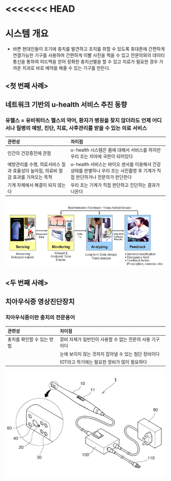 <<<<<<< HEAD
=======
# 시스템 개요 
* 바쁜 현대인들이 조기에 충치를 발견하고 조치를 취할 수 있도록 휴대폰에 간편하게 연결가능한 기구를 사용하여  간편하게 이빨 사진을 찍을 수 있고 전문의와의 데이터 통신을 통하여 피드백을 얻어 정확한 충치선별을 할 수 있고 치료가 필요한 경우 가까운 치과로 바로 예약을 해줄 수 있는 기구를 만든다.



## <첫 번째 사례>

## **네트워크 기반의 u-health 서비스 추진 동향**

### 유헬스 = 유비쿼터스 헬스의 약어, 환자가 병원을 찾지 않더라도 언제 어디서나 질병의 예방, 진단, 치료, 사후관리를 받을 수 있는 의료 서비스 ###

|관련성				|차이점				|
|:------------------------------|:------------------------------|
|인간의 건강증진에 관점		|u-health 시스템은 몸에 대해서 서비스를 하지만 우리 조는 치아에 국한이 되어있다|
|예방관리를 수행, 의료서비스 질과 효율성이 높아짐, 의료비 절감 효과를 가져오는 목적|u-health 서비스는 바이오 센서를 이용해서 건강상태를 판별하나 우리 조는 사진촬영 후 기계가 직접 판단하거나 전문의가 판단한다|
|기계 자체에서 해결이 되지 않는다|우리 조는 기계가 직접 판단하고 진단하는 결과가 나온다|

![유헬스 이미지](https://github.com/homaik/STD/blob/master/%EC%9C%A0%ED%97%AC%EC%8A%A4.PNG?raw=true)

## <두 번째 사례>

## **치아우식증 영상진단장치**

### 치아우식증이란 충치의 전문용어 ###

|관련성				|차이점				|
|:------------------------------|:------------------------------|
|충치를 확인할 수 있는 방법     |장비 자체가 일반인이 사용할 수 없는 전문의 사용 기구이다|
|				|눈에 보이지 않는 것까지 잡아낼 수 있는 첨단 장비이다|
|				|IOT라고 하기에는 필요한 장비가 많이 필요하다|

![치아우식증 영상진단장치 이미지](https://github.com/homaik/STD/blob/master/%EC%B9%98%EC%95%84%EC%9A%B0%EC%8B%9D%EC%A6%9D%EC%A7%84%EB%8B%A8%EC%9E%A5%EC%B9%98.PNG?raw=true)

